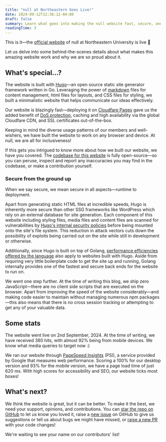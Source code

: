 ```yaml
---
title: "null at Northeastern Goes Live!"
date: 2024-09-12T12:36:12-04:00
draft: false
summary: Learn what goes into making the null website fast, secure, and amazing!  
readingTime: 3
---
```


This is it—the [official website](https://nullneu.pages.dev/) of null at Northeastern University is live 🥳

Let us delve into some behind-the-scenes details about what makes this amazing website work and why we are so proud about it.

## What's special...?

The website is built with [Hugo](https://gohugo.io/)—an open source static site generator framework written in Go. Leveraging the power of [markdown](https://en.wikipedia.org/wiki/Markdown) files for content management, html files for layouts, and CSS files for styling, we built a minimalistic website that helps communicate our ideas effectively.

Our website is blazingly fast—deploying it on [Cloudfare Pages](https://pages.cloudflare.com/) gave us the added benefit of [DoS protection](https://www.cloudflare.com/learning/ddos/what-is-a-ddos-attack/), caching and high availability via the global Cloudfare CDN, and SSL certificates out-of-the-box.

Keeping in mind the diverse usage patterns of our members and well-wishers, we have built the website to work on any browser and device. At null, we are all for inclusiveness!

If this gets you intrigued to know more about how we built our website, we have you covered. The [codebase for this website](https://github.com/nullNEU/nullify) is fully open-source—so you can peruse, inspect and report any inaccuracies you may find in the codebase, or make a contribution yourself.

### Secure from the ground up

When we say secure, we mean secure in all aspects—runtime to deployment.

Apart from generating static HTML files at incredible speeds, Hugo is inherently more secure than other SSG frameworks like WordPress which rely on an external database for site generation. Each component of this website including styling files, media files and content files are scanned for vulnerabilities by [Hugo's internal security policies](https://gohugo.io/about/security/) before being mounted onto the site's file system. This reduction in attack vectors cuts down the possibility of exploits being carried out on the site while still in development or otherwise.

Additionally, since Hugo is built on top of Golang, [performance efficiencies offered by the language](https://www.golinuxcloud.com/golang-performance/) also apply to websites built with Hugo. Aside from requiring very little boilerplate code to get the site up and running, Golang internally provides one of the fastest and secure back ends for the website to run on.

We went one step further. At the time of writing this blog, we ship zero JavaScript—there are no client side scripts that are executed on the browser. Apart from improving the speed of the website considerably—and making code easier to maintain without managing numerous npm packages—this also means that there is no cross session tracking or attempting to get any of your valuable data.

## Some stats

The website went live on 2nd September, 2024. At the time of writing, we have received 380 hits, with almost 92% being from mobile devices. We know what media queries to target now :)

We ran our website through [PageSpeed Insights](https://pagespeed.web.dev/) (PSI), a service provided by Google that measures web performance. Scoring a 100% for our desktop version and 93% for the mobile version, we have a page load time of just 620 ms. With high scores for accessibility and SEO, our website ticks most boxes!

## What's next?

We think the website is great, but it can be better. To make it the best, we need your support, opinions, and contributions. You can [star the repo on GitHub](https://github.com/nullNEU/nullify) to let us know you loved it, raise a [new issue](https://github.com/nullNEU/nullify/issues) on GitHub to give us suggestions or tell us about bugs we might have missed, or [raise a new PR](https://github.com/nullNEU/nullify/pulls) with your code changes!

We're waiting to see your name on our contributors' list!

 

